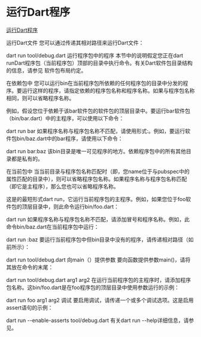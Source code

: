 <!--
 * @Author: tangdaoyong
 * @Date: 2021-05-27 15:08:55
 * @LastEditors: tangdaoyong
 * @LastEditTime: 2021-05-27 15:11:30
 * @Description: 运行Dart程序
-->
# 运行Dart程序

[运行Dart程序](https://dart.dev/tools/dart-run)

运行Dart文件
您可以通过传递其相对路径来运行Dart文件：

 dart run tool/debug.dart
运行程序包中的程序
本节中的说明假定您正在dart runDart程序包（当前程序包）顶部的目录中执行命令。有关Dart软件包目录结构的信息，请参见 软件包布局约定。

在依赖包中
您可以运行bin在当前程序包所依赖的任何程序包的目录中分发的程序。要运行这样的程序，请指定依赖的程序包名称和程序名称。如果与程序包名称相同，则可以省略程序名称。

例如，假设您位于依赖于该bar软件包的软件包的顶层目录中。要运行bar软件包（bin/bar.dart）中的主程序，可以使用以下命令：

 dart run bar
如果程序名称与程序包名称不匹配，请使用形式<package name>:<program name>。例如，要运行软件包bin/baz.dart中的bar程序，请使用以下命令：

 dart run bar:baz
该bin目录是唯一可见程序的地方。依赖程序包中的所有其他目录都是私有的。

在当前包中
当当前目录与程序包名称匹配时（即，您name位于与pubspec中的属性匹配的目录中），则可以省略程序包名称。如果程序名称与程序包名称匹配（即它是主程序），那么您也可以省略程序名称。

这是的最短形式dart run，它运行当前程序包的主程序。例如，如果您位于foo软件包的顶层目录中，则此命令运行bin/foo.dart：

 dart run
如果程序名称与程序包名称不匹配，请添加冒号和程序名称。例如，此命令bin/baz.dart在当前程序包中运行：

 dart run :baz
要运行当前程序包中但bin目录中没有的程序，请传递相对路径（如前所示）：

 dart run tool/debug.dart
向main（）提供参数
要向函数提供参数main()，请将其放在命令的末尾：

 dart run tool/debug.dart arg1 arg2
在运行当前程序包的主程序时，请添加程序包名称。这bin/foo.dart是在foo程序包的顶层目录中使用参数运行的示例：

 dart run foo arg1 arg2
调试
要启用调试，请传递一个或多个调试选项。这是启用assert语句的示例：

 dart run --enable-asserts tool/debug.dart
有关dart run --help详细信息，请参见。
